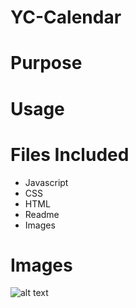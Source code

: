 # YC-Calendar


# Purpose

# Usage 

# Files Included

* Javascript
* CSS
* HTML
* Readme
* Images

# Images

![alt text]()